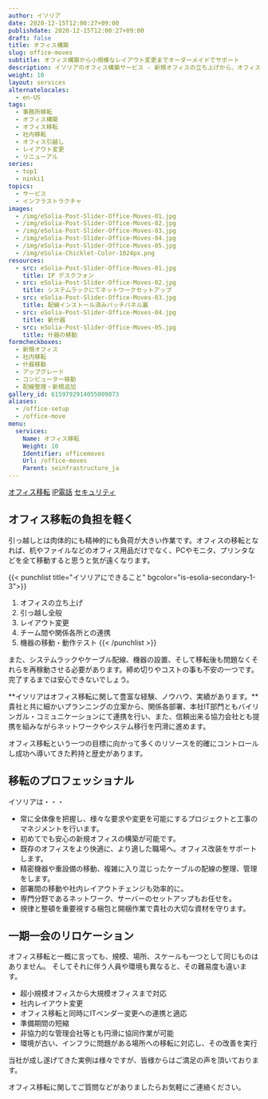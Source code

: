 ```yaml
---
author: イソリア
date: 2020-12-15T12:00:27+09:00
publishdate: 2020-12-15T12:00:27+09:00
draft: false
title: オフィス構築
slug: office-moves
subtitle: オフィス構築から小規模なレイアウト変更までオーダーメイドでサポート
description: イソリアのオフィス構築サービス - 新規オフィスの立ち上げから、オフィスリロケーション、レイアウト変更、移転後のアフターサポートに至るまでの全サポート、ITヘッドオフィスとのバイリガルコーディネーションも対応致します。
weight: 10
layout: services
alternatelocales:
  - en-US
tags:
  - 事務所移転
  - オフィス構築
  - オフィス移転
  - 社内移転
  - オフィス引越し
  - レイアウト変更
  - リニューアル
series:
  - top1
  - ninki1
topics:
  - サービス
  - インフラストラクチャ
images:
  - /img/eSolia-Post-Slider-Office-Moves-01.jpg
  - /img/eSolia-Post-Slider-Office-Moves-02.jpg
  - /img/eSolia-Post-Slider-Office-Moves-03.jpg
  - /img/eSolia-Post-Slider-Office-Moves-04.jpg
  - /img/eSolia-Post-Slider-Office-Moves-05.jpg
  - /img/eSolia-Chicklet-Color-1024px.png
resources:
  - src: eSolia-Post-Slider-Office-Moves-01.jpg
    title: IP デスクフォン
  - src: eSolia-Post-Slider-Office-Moves-02.jpg
    title: システムラックにてネットワークセットアップ
  - src: eSolia-Post-Slider-Office-Moves-03.jpg
    title: 配線インストール済みパッチパネル裏
  - src: eSolia-Post-Slider-Office-Moves-04.jpg
    title: 新什器
  - src: eSolia-Post-Slider-Office-Moves-05.jpg
    title: 什器の移動
formcheckboxes:
  - 新規オフィス
  - 社内移転
  - 什器移動
  - アップグレード
  - コンピューター移動
  - 配線整理・新規追加
gallery_id: 6159792914055009873
aliases:
  - /office-setup
  - /office-move
menu:
  services:
    Name: オフィス移転
    Weight: 10
    Identifier: officemoves
    Url: /office-moves
    Parent: seinfrastructure_ja
---
```


<div class="buttons has-addons is-hidden-tablet">
  <a class="button" href="/infrastructure"><span class="icon"><i class="fas fa-anchor"></i></span></a>
  <a class="button is-active" href="/office-moves">オフィス移転</a>
  <a class="button" href="/telephone">IP電話</a>
  <a class="button" href="/security">セキュリティ</a>
</div>

## オフィス移転の負担を軽く

引っ越しとは肉体的にも精神的にも負荷が大きい作業です。オフィスの移転となれば、机やファイルなどのオフィス用品だけでなく、PCやモニタ、プリンタなどを全て移動すると思うと気が遠くなります。

{{< punchlist title="イソリアにできること" bgcolor="is-esolia-secondary-1-3">}}
1. オフィスの立ち上げ
1. 引っ越し全般
1. レイアウト変更
1. チーム間や関係各所との連携
1. 機器の移動・動作テスト
{{< /punchlist >}}

また、システムラックやケーブル配線、機器の設置、そして移転後も問題なくそれらを再稼動させる必要があります。締め切りやコストの事も不安の一つです。完了するまでは安心できないでしょう。

**イソリアはオフィス移転に関して豊富な経験、ノウハウ、実績があります。**貴社と共に細かいプランニングの立案から、関係各部署、本社IT部門ともバイリンガル・コミュニケーションにて連携を行い、また、信頼出来る協力会社とも提携を組みながらネットワークやシステム移行を円滑に進めます。

オフィス移転という一つの目標に向かって多くのリソースを的確にコントロールし成功へ導いてきた矜持と歴史があります。

## 移転のプロフェッショナル

イソリアは・・・

* 常に全体像を把握し、様々な要求や変更を可能にするプロジェクトと工事のマネジメントを行います。
* 初めてでも安心の新規オフィスの構築が可能です。
* 既存のオフィスをより快適に、より適した職場へ。オフィス改装をサポートします。
* 精密機器や重設備の移動、複雑に入り混じったケーブルの配線の整理、管理をします。
* 部署間の移動や社内レイアウトチェンジも効率的に。
* 専門分野であるネットワーク、サーバーのセットアップもお任せを。
* 規律と整頓を重要視する梱包と開梱作業で貴社の大切な資材を守ります。

## 一期一会のリロケーション

オフィス移転と一概に言っても、規模、場所、スケールも一つとして同じものはありません。
そしてそれに伴う人員や環境も異なると、その難易度も違います。

* 超小規模オフィスから大規模オフィスまで対応
* 社内レイアウト変更
* オフィス移転と同時にITベンダー変更への連携と適応
* 準備期間の短縮
* 非協力的な管理会社等とも円滑に協同作業が可能
* 環境が古い、インフラに問題がある場所への移転に対応し、その改善を実行

当社が成し遂げてきた実例は様々ですが、皆様からはご満足の声を頂いております。

オフィス移転に関してご質問などがありましたらお気軽にご連絡ください。
